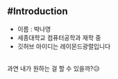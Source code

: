 
#Introduction
---
* 이름 : 박나영
* 세종대학교 컴퓨터공학과 재학 중
* 깃허브 아이디는 레이몬드광렬입니다
<br>
과연 내가 원하는 걸 할 수 있을까?😥
<!--
**Raymondgwangryeol/Raymondgwangryeol** is a ✨ _special_ ✨ repository because its `README.md` (this file) appears on your GitHub profile.

Here are some ideas to get you started:

- 🔭 I’m currently working on ...
- 🌱 I’m currently learning ...
- 👯 I’m looking to collaborate on ...
- 🤔 I’m looking for help with ...
- 💬 Ask me about ...
- 📫 How to reach me: ...
- 😄 Pronouns: ...
- ⚡ Fun fact: ...
-->
